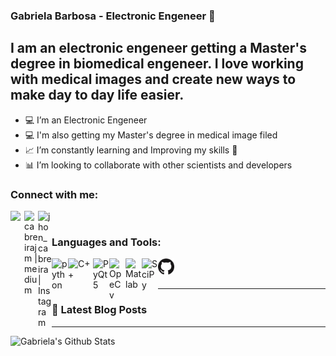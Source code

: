 ### Gabriela Barbosa - Electronic Engeneer 👋

## I am an electronic engeneer getting a Master's degree in biomedical engeneer. I love working with medical images and create new ways to make day to day life easier.

- 💻 I’m an Electronic Engeneer
- 💻 I'm also getting my Master's degree in medical image filed
- 📈 I’m constantly learning and Improving my skills 🤣
- 📊 I’m looking to collaborate with other scientists and developers 

### Connect with me:

[<img align="left"  width="22px" src="https://image.flaticon.com/icons/png/512/174/174857.png" />](https://www.linkedin.com/in/bsgabieng/)

[<img align="left" alt="cabreirajm | medium" width="22px" src="https://cdn.jsdelivr.net/npm/simple-icons@3.4.0/icons/medium.svg" />](https://medium.com/@bsgabieng)

[<img align="left" alt="jhon_cabreira | Instagram" width="22px" src="https://upload.wikimedia.org/wikipedia/commons/5/58/Instagram-Icon.png" />](https://www.instagram.com/bgabizz/)



<br />

### Languages and Tools:

<img align="left" alt="python" width="26px" src="https://cdn3.iconfinder.com/data/icons/logos-and-brands-adobe/512/267_Python-512.png" />

[<img align="left" alt="C++" width="40px" src="https://e7.pngegg.com/pngimages/251/949/png-clipart-computer-icons-c-others-text-logo.png" />](https://e7.pngegg.com/pngimages/251/949/png-clipart-computer-icons-c-others-text-logo.png)

<img align="left" alt="PyQt 5" width="26px" src="https://i0.wp.com/clay-atlas.com/wp-content/uploads/2019/08/Python_PyQt5.png?resize=982%2C1024&ssl=1" />

<img align="left" alt="OpeCv" width="26px" src="https://upload.wikimedia.org/wikipedia/commons/3/32/OpenCV_Logo_with_text_svg_version.svg" />

<img align="left" alt="Matlab" width="26px" src="https://user-images.githubusercontent.com/12914030/124988931-ff2c6780-e014-11eb-843d-e6c963c1608a.png" />

<img align="left" alt="SciPy" width="26px" src="https://static.wixstatic.com/media/2826fb_58f8e3139f6a4c24b546acad1a73a4d2~mv2.png/v1/fill/w_184,h_164,al_c,q_85,usm_0.66_1.00_0.01/SciPy%20Icon.webp" />

<img align="left" alt="GitHub" width="26px" src="https://raw.githubusercontent.com/github/explore/78df643247d429f6cc873026c0622819ad797942/topics/github/github.png" />

<br />
<br />


---

### 📕 Latest Blog Posts



---

<img align="left" alt="Gabriela's Github Stats" src="https://github-readme-stats.vercel.app/api?username=bgabiz&show_icons=true&hide_border=true" />

[medium]: https://medium.com/@bsgabieng
[linkedin]: linkedin.com/in/bsgabieng
[instagram]: https://instagram.com/bgabizz
